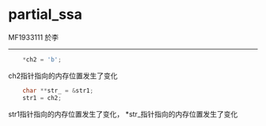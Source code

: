 # partial_ssa

MF1933111 於李

---

```c
    *ch2 = 'b';
```
ch2指针指向的内存位置发生了变化

```c
    char **str_ = &str1;
	str1 = ch2;
```
str1指针指向的内存位置发生了变化， *str_指针指向的内存位置发生了变化